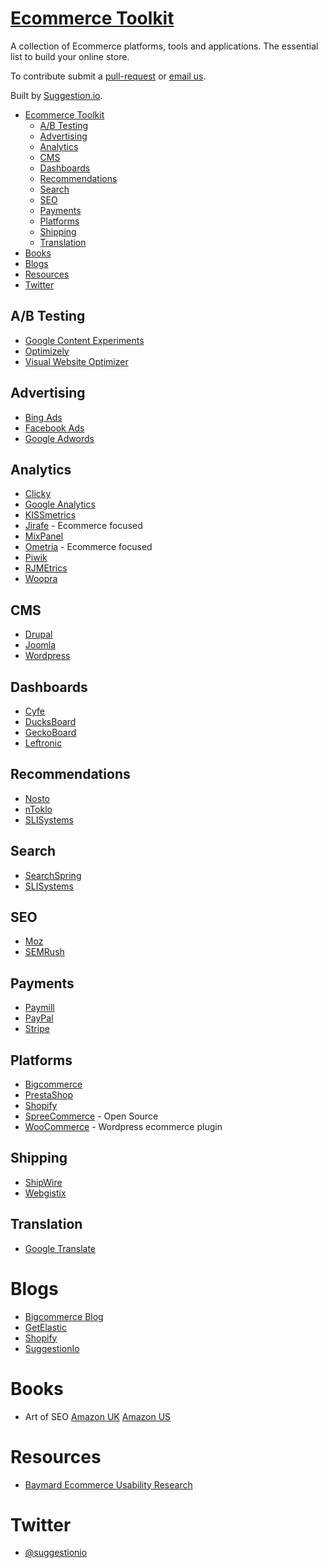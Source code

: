 # <a href="http://www.ecommerce-toolkit.com">Ecommerce Toolkit</a>

A collection of Ecommerce platforms, tools and applications. The essential list to build your online store.

To contribute submit a [pull-request](https://github.com/suggestionio/ecommerce_toolkit/blob/master/CONTRIBUTING.md) or [email us](mailto:info@suggestion.io).

Built by [Suggestion.io](https://www.suggestion.io).

* [Ecommerce Toolkit](#ecommerce-toolkit)
  * [A/B Testing](#ab-testing)
  * [Advertising](#advertising)
  * [Analytics](#analytics)
  * [CMS](#cms)
  * [Dashboards](#dashboards)
  * [Recommendations](#recommendations)
  * [Search](#search)
  * [SEO](#seo)
  * [Payments](#payments)
  * [Platforms](#platforms)
  * [Shipping](#shipping)
  * [Translation](#translation)
* [Books](#books)
* [Blogs](#blogs)
* [Resources](#resources)
* [Twitter](#twitter)

## A/B Testing

* [Google Content Experiments](https://developers.google.com/analytics/devguides/platform/experiments-overview)
* [Optimizely](https://www.optimizely.com/)
* [Visual Website Optimizer](https://vwo.com/)

## Advertising

* [Bing Ads](http://advertise.bingads.microsoft.com/en-us/home)
* [Facebook Ads](https://www.facebook.com/advertising)
* [Google Adwords](https://www.google.co.uk/adwords/)

## Analytics

* [Clicky](http://clicky.com/)
* [Google Analytics](https://www.google.com/analytics)
* [KISSmetrics](https://www.kissmetrics.com/)
* [Jirafe](https://jirafe.com/) - Ecommerce focused
* [MixPanel](https://mixpanel.com/)
* [Ometria](https://www.ometria.com/) - Ecommerce focused
* [Piwik](http://piwik.org/)
* [RJMEtrics](https://rjmetrics.com/)
* [Woopra](https://www.woopra.com/)

## CMS

* [Drupal](https://www.drupal.org/)
* [Joomla](http://www.joomla.org/)
* [Wordpress](https://wordpress.com/)

## Dashboards

* [Cyfe](http://www.cyfe.com/)
* [DucksBoard](https://www.ducksboard.com/)
* [GeckoBoard](https://www.geckoboard.com/)
* [Leftronic](https://www.leftronic.com/)

## Recommendations

* [Nosto](http://www.nosto.com/)
* [nToklo](http://www.ntoklo.com/)
* [SLISystems](http://www.sli-systems.com/)

## Search

* [SearchSpring](http://searchspring.com/)
* [SLISystems](http://www.sli-systems.com/)

## SEO

* [Moz](https://moz.com/)
* [SEMRush](http://www.semrush.com/)

## Payments

* [Paymill](https://www.paymill.com/)
* [PayPal](https://www.paypal.com/)
* [Stripe](https://stripe.com/)

## Platforms

* [Bigcommerce](https://www.bigcommerce.com/)
* [PrestaShop](https://www.prestashop.com/)
* [Shopify](https://www.shopify.com)
* [SpreeCommerce](https://spreecommerce.com) - Open Source
* [WooCommerce](http://www.woothemes.com/woocommerce/) - Wordpress ecommerce plugin

## Shipping

* [ShipWire](http://www.shipwire.com/)
* [Webgistix](http://www.webgistix.com/)

## Translation

* [Google Translate](https://translate.google.com/manager/website/)

# Blogs

* [Bigcommerce Blog](http://blog.bigcommerce.com/)
* [GetElastic](http://www.getelastic.com/)
* [Shopify](http://www.shopify.co.uk/blog)
* [SuggestionIo](https://www.suggestion.io/blog/)

# Books

* Art of SEO [Amazon UK](http://www.amazon.co.uk/Art-SEO-Theory-Practice/dp/1449304214) [Amazon US](http://www.amazon.com/Art-SEO-Theory-Practice/dp/1449304214)

# Resources

* [Baymard Ecommerce Usability Research](http://baymard.com/)

# Twitter

* [@suggestionio](https://twitter.com/suggestionio)
